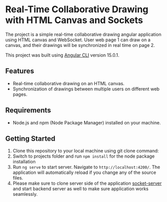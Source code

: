 # Real-Time Collaborative Drawing with HTML Canvas and Sockets

The project is a simple real-time collaborative drawing angular application using HTML canvas and WebSocket. 
User web page 1 can draw on a canvas, and their drawings will be synchronized in real time on page 2.

This project was built using [Angular CLI](https://github.com/angular/angular-cli) version 15.0.1.

## Features

- Real-time collaborative drawing on an HTML canvas.
- Synchronization of drawings between multiple users on different web pages.

## Requirements

- Node.js and npm (Node Package Manager) installed on your machine.

## Getting Started

1. Clone this repository to your local machine using git clone command:
2. Switch to projects folder and run `npm install` for the node package installation
3. Run `ng serve` to start server. Navigate to `http://localhost:4200/`. The application will automatically reload if you change any of the source files.
4. Please make sure to clone server side of the application [socket-server](https://github.com/iritikraj/socket-server) and start backend server as well to make sure application works seamlessly.
